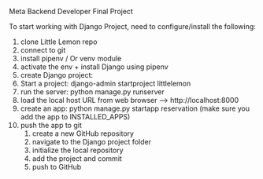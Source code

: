 Meta Backend Developer Final Project

To start working with Django Project, need to configure/install the following:

1. clone Little Lemon repo
2. connect to git 
3. install pipenv / Or venv module
4. activate the env + install Django using pipenv
5. create Django project:
  1. Start a project: django-admin startproject littlelemon
  2. run the server: python manage.py runserver
  3. load the local host URL from web browser --> http://localhost:8000
  4. create an app: python manage.py startapp reservation (make sure you add the app to INSTALLED_APPS)
  5. push the app to git
     1. create a new GitHub repository
     2. navigate to the Django project folder
     3. initialize the local repository
     4. add the project and commit
     5. push to GitHub


